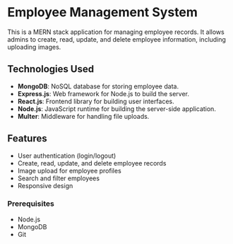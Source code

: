 # Employee Management System

This is a MERN stack application for managing employee records. It allows admins to create, read, update, and delete employee information, including uploading images.

## Technologies Used

- **MongoDB**: NoSQL database for storing employee data.
- **Express.js**: Web framework for Node.js to build the server.
- **React.js**: Frontend library for building user interfaces.
- **Node.js**: JavaScript runtime for building the server-side application.
- **Multer**: Middleware for handling file uploads.

## Features

- User authentication (login/logout)
- Create, read, update, and delete employee records
- Image upload for employee profiles
- Search and filter employees
- Responsive design

### Prerequisites

- Node.js
- MongoDB
- Git


